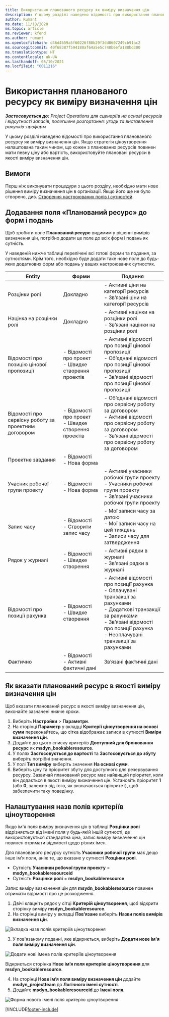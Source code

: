 ```yaml
---
title: Використання планованого ресурсу як виміру визначення цін
description: У цьому розділі наведено відомості про використання планованого ресурсу як виміру визначення цін.
author: Rumant
ms.date: 11/18/2020
ms.topic: article
ms.reviewer: kfend
ms.author: rumant
ms.openlocfilehash: d46d4659a5f60226f80b29f3dd8607249cb91ac2
ms.sourcegitcommit: 40f68387f594180af64a5e5c748b6efa188bd300
ms.translationtype: HT
ms.contentlocale: uk-UA
ms.lasthandoff: 05/10/2021
ms.locfileid: "6011216"
---
```

# <a name="use-a-bookable-resource-as-a-pricing-dimension"></a>Використання планованого ресурсу як виміру визначення цін

 _**Застосовується до:** Project Operations для сценаріїв на основі ресурсів і відсутності запасів, полегшене розгортання: угоди та виставлення рахунків-проформ_ 

У цьому розділі наведено відомості про використання планованого ресурсу як виміру визначення цін. Якщо стратегія ціноутворення налаштована таким чином, що кожен з планованих ресурсів повинен мати певну ціну або вартість, використовуйте плановані ресурси в якості виміру визначення цін.

## <a name="prerequisites"></a>Вимоги
Перш ніж виконувати процедури з цього розділу, необхідно мати нове рішення виміру визначення цін в організації. Якщо його ще не було створено, див. [Створення настроюваних полів і сутностей](../pricing-costing/create-custom-fields-entities-pricing-dimensions.md).

## <a name="add-the-bookable-resource-field-to-forms-and-views"></a>Додавання поля «Планований ресурс» до форм і подань
Щоб зробити поле **Планований ресурс** видимим у рішенні вимірів визначення цін, потрібно додати це поле до всіх форм і подань як сутність.

У наведеній нижче таблиці перелічені всі готові форми та подання, за сутностями. Крім того, необхідно буде додати таке нове поле до будь-яких додаткових форм або подань у ваших настроюваних сутностях.

|   Entity        | Форми   |Подання        |
| ------------------------------|---------------------------------|----------------------------------|
|  Розцінки ролі| Докладно | - Активні ціни на категорії ресурсів<br> - Зв’язані ціни на категорії ресурсів |
|  Націнка на розцінки ролі| Докладно| - Активні націнки на розцінки ролі<br>- Зв’язані націнки на розцінки ролі |
|  Відомості про позицію цінової пропозиції| - Відомості про проект<br>- Швидке створення проектів| - Активні відомості про позиції цінової пропозиції<br>- Об’єднані відомості про позиції цінової пропозиції<br>- Зв’язані відомості про позиції цінової пропозиції |
|  Відомості про сервісну роботу за проектним договором| - Відомості про проект<br>- Швидке створення проектів| - Об’єднані відомості про сервісну роботу за договором<br>- Активні відомості про сервісну роботу за договором<br>- Зв’язані відомості про сервісну роботу за договором |
|  Проектне завдання| - Відомості<br>- Нова форма| &nbsp; |
|  Учасник робочої групи проекту| - Відомості<br>- Нова форма| - Активні учасники робочої групи проекту<br>- Учасники робочої групи проекту<br>- Зв’язані учасники робочої групи проекту |
|  Запис часу| - Відомості<br>- Створити запис часу| - Мої записи часу за датою<br>- Мої записи часу на цей тиждень<br>- Записи часу для затвердження|
|  Рядок у журналі| - Відомості<br>- Швидке створення| - Активні рядки в журналі<br>- Зв’язані рядки в журналі |
|  Відомості про позиції рахунка| - Відомості<br>- Швидке створення| - Активні відомості про позиції рахунка<br>- Оплачувані транзакції за рахунками<br>- Додаткові транзакції за рахунками<br>- Зв’язані відомості про позиції рахунка <br>- Неоплачувані транзакції за рахунками|
|  Фактично| - Відомості<br>- Активні фактичні дані| Зв’язані фактичні дані |

## <a name="set-up-a-bookable-resource-as-a-pricing-dimension"></a>Як вказати планований ресурс в якості виміру визначення цін
Щоб вказати планований ресурс в якості виміру визначення цін, виконайте зазначені нижче кроки.

1. Виберіть **Настройки** > **Параметри**. 
2. На сторінці **Параметр** у вкладці **Критерії ціноутворення на основі суми** переконайтесь, що сітка відображає записи в сутності **Виміри визначення цін**. 
2. Додайте до цього списку критеріїв **Доступний для бронювання ресурс** як **msdyn_bookableresource**. 
3. У полях **Застосовується до вартості** та **Застосовується до збуту** виберіть потрібні значення.
4. У полі **Тип виміру** виберіть значення **На основі суми**. 
5. Виберіть ціну та пріоритет збуту для доступного для резервування ресурсу. Зазвичай планований ресурс має найвищий пріоритет, коли він додається в якості виміру визначення цін. Установіть пріоритет **1** (або **0**, залежно від того, як визначається пріоритет), щоб забезпечити таку поведінку.

## <a name="set-up-pricing-dimension-field-names"></a>Налаштування назв полів критеріїв ціноутворення

Якщо ім'я поля виміру визначення цін в таблиці **Розцінки ролі** відрізняється від імені поля у будь-якій іншій сутності, де використовується стандартна ціна, запис виміру визначення цін повинен отримати відомості щодо різних імен.  

Для планованого ресурсу сутність **Учасники робочої групи** має дещо інше ім'я поля, аніж те, що вказане у сутності **Розцінки ролі**. 

 - Сутність **Учасники робочої групи проекту** = **msdyn_bookableresourceid**
 - Сутність **Розцінки ролі** = **msdyn_bookableresource**

Запис виміру визначення цін для **msydn_bookableresource** повинен отримати відомості про це розходження.

1. Двічі клацніть рядок у сітці **Критерій ціноутворення**, щоб відкрити сторінку виміру **msdyn_bookableresource**.
2. На сторінці виміру у вкладці **Пов’язане** виберіть **Назви полів вимірів визначення цін**.

  ![Вкладка назв полів критеріїв ціноутворення](media/PD-fieldname.png)

3. У пов'язаному поданні, яке відкриється, виберіть **Додати нове ім'я поля виміру визначення цін**.

  ![Додати нові імена полів критеріїв ціноутворення](media/Add-NewPD-fieldname.png)

  Відкриється сторінка **Нове ім’я поля критерію ціноутворення** для **msdyn_bookableresource**. 

4. На сторінці **Нове ім’я поля виміру визначення цін** додайте **msdyn_projectteam** до **Логічного імені сутності**.
5. Додайте **msdyn_bookableresourceid** до **Імені поля**.

 ![Форма нового імені поля критерію ціноутворення](media/PD-fieldname-Added.png)


[!INCLUDE[footer-include](../includes/footer-banner.md)]